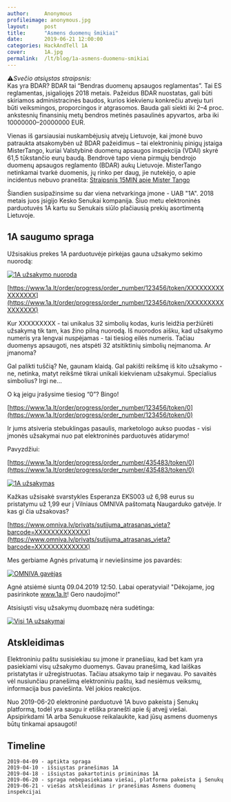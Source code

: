 ```yaml
---
author:     Anonymous
profileimage: anonymous.jpg
layout:     post
title:      "Asmens duomenų šmikiai"
date:       2019-06-21 12:00:00
categories: HackAndTell 1A
cover:      1A.jpg
permalink:  /lt/blog/1a-asmens-duomenu-smikiai
---
```


⚠️*Svečio atsiųstas straipsnis:*  
Kas yra BDAR? BDAR tai  “Bendras duomenų apsaugos reglamentas”. Tai ES reglamentas, įsigaliojęs 2018 metais. Pažeidus BDAR nuostatas, gali būti skiriamos administracinės baudos, kurios kiekvienu konkrečiu atveju turi būti veiksmingos, proporcingos ir atgrasomos. Bauda gali siekti iki 2–4 proc. ankstesnių finansinių metų bendros metinės pasaulinės apyvartos, arba iki 10000000–20000000 EUR.

Vienas iš garsiausiai nuskambėjusių atvejų Lietuvoje, kai įmonė buvo patraukta atsakomybėn už BDAR pažeidimus – tai elektroninių pinigų įstaiga MisterTango, kuriai Valstybinė duomenų apsaugos inspekcija (VDAI) skyrė 61,5 tūkstančio eurų baudą. Bendrovė tapo viena pirmųjų bendrojo duomenų apsaugos reglamento (BDAR) aukų Lietuvoje. MisterTango netinkamai tvarkė duomenis, jų rinko per daug, jie nutekėjo, o apie incidentus nebuvo pranešta: [Straipsnis 15MIN apie Mister Tango](https://www.15min.lt/verslas/naujiena/bendroves/bdar-auka-mistertango-nubausta-61-5-tukstanciu-euru-bauda-663-1145494)

Šiandien susipažinsime su dar viena netvarkinga įmone - UAB "1A". 2018 metais juos įsigijo Kesko Senukai kompanija. Šiuo metu elektroninės parduotuvės 1A kartu su Senukais siūlo plačiausią prekių asortimentą Lietuvoje.

## 1A saugumo spraga

Užsisakius prekes 1A parduotuvėje pirkėjas gauna užsakymo sekimo nuorodą:

[![1A užsakymo nuoroda](1A_nuoroda.jpg "1A užsakymo nuoroda")](1A_nuoroda.jpg)

[https://www.1a.lt/order/progress/order_number/123456/token/XXXXXXXXXXXXXXXX](https://www.1a.lt/order/progress/order_number/123456/token/XXXXXXXXXXXXXXXX)

Kur XXXXXXXXX - tai unikalus 32 simbolių kodas, kuris leidžia peržiūrėti užsakymą tik tam, kas žino pilną nuorodą. Iš nuorodos aišku, kad užsakymo numeris yra lengvai nuspėjamas - tai tiesiog eilės numeris. Tačiau duomenys apsaugoti, nes atspėti 32 atsitiktinių simbolių neįmanoma. Ar įmanoma?

Gal palikti tuščią? Ne, gaunam klaidą. Gal pakišti reikšmę iš kito užsakymo - ne, netinka, matyt reikšmė tikrai unikali kiekvienam užsakymui. Specialius simbolius? Irgi ne…

O ką jeigu įrašysime tiesiog “0”? Bingo!

[https://www.1a.lt/order/progress/order_number/123456/token/0](https://www.1a.lt/order/progress/order_number/123456/token/0)

Ir jums atsiveria stebuklingas pasaulis, marketologo aukso puodas - visi įmonės užsakymai nuo pat elektroninės parduotuvės atidarymo!

Pavyzdžiui:

[https://www.1a.lt/order/progress/order_number/435483/token/0](https://www.1a.lt/order/progress/order_number/435483/token/0)

[![1A užsakymas](1A_uzsakymas.jpg "1A užsakymas")](1A_uzsakymas.jpg)

Kažkas užsisakė svarstykles Esperanza EKS003 už 6,98 eurus su pristatymu už 1,99 eur į Vilniaus OMNIVA paštomatą Naugarduko gatvėje. Ir kas gi čia užsakovas?

[https://www.omniva.lv/privats/sutijuma_atrasanas_vieta?barcode=XXXXXXXXXXXXX](https://www.omniva.lv/privats/sutijuma_atrasanas_vieta?barcode=XXXXXXXXXXXXX)

Mes gerbiame Agnės privatumą ir neviešinsime jos pavardės:

[![OMNIVA gavėjas](1A_omniva.jpg "OMNIVA gavėjas")](1A_omniva.jpg)

Agnė atsiėmė siuntą 09.04.2019 12:50. Labai operatyviai! "Dėkojame, jog pasirinkote www.1a.lt! Gero naudojimo!"

Atsisiųsti visų užsakymų duombazę nėra sudėtinga:

[![Visi 1A užsakymai](1A_visi_uzsakymai.jpg "Visi 1A užsakymai")](1A_visi_uzsakymai.jpg)



## Atskleidimas

Elektroniniu paštu susisiekiau su įmone ir pranešiau, kad bet kam yra pasiekiami visų užsakymo duomenys. Gavau pranešimą, kad laiškas pristatytas ir užregistruotas. Tačiau atsakymo taip ir negavau. Po savaitės vėl nusiunčiau pranešimą elektroniniu paštu, kad nesiėmus veiksmų, informacija bus paviešinta. Vėl jokios reakcijos.

Nuo 2019-06-20 elektroninė parduotuvė 1A buvo pakeista į Senukų platformą, todėl yra saugu ir etiška pranešti apie šį atvejį viešai. Apsipirkdami 1A arba Senukuose reikalaukite, kad jūsų asmens duomenys būtų tinkamai apsaugoti!


## Timeline

```
2019-04-09 - aptikta spraga
2019-04-10 - išsiųstas pranešimas 1A
2019-04-18 - išsiųstas pakartotinis priminimas 1A
2019-06-20 - spraga nebepasiekiama viešai, platforma pakeista į Senukų
2019-06-21 - viešas atskleidimas ir pranešimas Asmens duomenų inspekcijai
```
